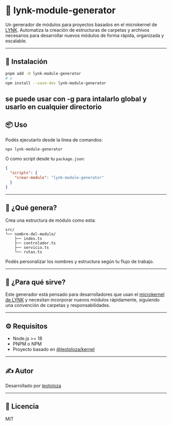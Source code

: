 # 🔧 lynk-module-generator

Un generador de módulos para proyectos basados en el microkernel de [LYNK](https://www.npmjs.com/package/@leotoloza/kernel). Automatiza la creación de estructuras de carpetas y archivos necesarios para desarrollar nuevos módulos de forma rápida, organizada y escalable.

---

## 🚀 Instalación

```bash
pnpm add -D lynk-module-generator
# o
npm install --save-dev lynk-module-generator
```
se puede usar con -g para intalarlo global y usarlo en cualquier directorio
---

## 📦 Uso

Podés ejecutarlo desde la línea de comandos:

```bash
npx lynk-module-generator
```

O como script desde tu `package.json`:

```json
{
  "scripts": {
    "crear-modulo": "lynk-module-generator"
  }
}
```

---

## 🧱 ¿Qué genera?

Crea una estructura de módulo como esta:

```
src/
└── nombre-del-modulo/
    ├── index.ts
    ├── controlador.ts
    ├── servicio.ts
    └── rutas.ts
```

Podés personalizar los nombres y estructura según tu flujo de trabajo.

---

## 🧠 ¿Para qué sirve?

Este generador está pensado para desarrolladores que usan el [microkernel de LYNK](https://www.npmjs.com/package/@leotoloza/kernel) y necesitan incorporar nuevos módulos rápidamente, siguiendo una convención de carpetas y responsabilidades.

---

## ⚙️ Requisitos

- Node.js >= 18
- PNPM o NPM
- Proyecto basado en [@leotoloza/kernel](https://www.npmjs.com/package/@leotoloza/kernel)

---

## ✍️ Autor

Desarrollado por [leotoloza](https://www.npmjs.com/~leotoloza)

---

## 🪪 Licencia

MIT
